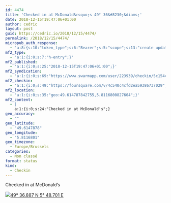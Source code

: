 ```yaml
---
id: 4474
title: 'Checked in at McDonald&rsquo;s 49° 36&#8230;&diams;'
date: 2018-12-15T19:47:06+01:00
author: cedric
layout: post
guid: https://cedric.io/2018/12/15/4474/
permalink: /2018/12/15/4474/
micropub_auth_response:
  - 'a:8:{s:10:"token_type";s:6:"Bearer";s:5:"scope";s:13:"create update";s:2:"me";s:18:"https://cedric.io/";s:9:"issued_by";s:45:"https://cedric.io/wp-json/indieauth/1.0/token";s:9:"client_id";s:27:"https://ownyourswarm.p3k.io";s:9:"issued_at";i:1542614471;s:4:"user";i:1;s:13:"last_accessed";i:1544899644;}'
mf2_type:
  - 'a:1:{i:0;s:7:"h-entry";}'
mf2_published:
  - 'a:1:{i:0;s:25:"2018-12-15T19:47:06+01:00";}'
mf2_syndication:
  - 'a:1:{i:0;s:69:"https://www.swarmapp.com/user/223939/checkin/5c154c2ab3d8e20039fe81ab";}'
mf2_checkin:
  - 'a:1:{i:0;s:49:"https://foursquare.com/v/4c540c4cfd2ea59386737029";}'
mf2_location:
  - 'a:1:{i:0;s:35:"geo:49.614787842755,5.8116800827604";}'
mf2_content:
  - |
    a:1:{i:0;s:24:"Checked in at McDonald's";}
geo_accuracy:
  - ""
geo_latitude:
  - "49.6147878"
geo_longitude:
  - "5.8116801"
geo_timezone:
  - Europe/Brussels
categories:
  - Non classé
format: status
kind:
  - Checkin
---
```

Checked in at McDonald&rsquo;s

<p class="sloc-display">
  <img class="icon-location" aria-label="Location: " aria-hidden="true" src="https://cedric.io/wp-content/plugins/simple-location/location.svg" /><span class="p-location"><data class="p-latitude" value="49.614788"></data><data class="p-longitude" value="5.811680"></data><a href="https://www.openstreetmap.org/?mlat=49.6147878&mlon=5.8116801#map=13/49.6147878/5.8116801">49° 36.887 N 5° 48.701 E</a></span>
</p>